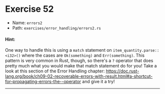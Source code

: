 # Exercise 52

- Name: ```errors2```
- Path: ```exercises/error_handling/errors2.rs```
#### Hint: 

One way to handle this is using a `match` statement on
`item_quantity.parse::<i32>()` where the cases are `Ok(something)` and
`Err(something)`. This pattern is very common in Rust, though, so there's
a `?` operator that does pretty much what you would make that match statement
do for you! Take a look at this section of the Error Handling chapter:
https://doc.rust-lang.org/book/ch09-02-recoverable-errors-with-result.html#a-shortcut-for-propagating-errors-the--operator
and give it a try!


---




